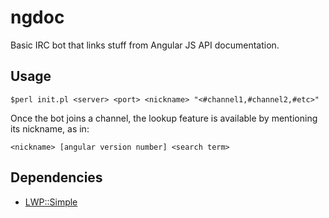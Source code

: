 # ngdoc

Basic IRC bot that links stuff from Angular JS API documentation.

## Usage

```shell
$perl init.pl <server> <port> <nickname> "<#channel1,#channel2,#etc>"
```

Once the bot joins a channel, the lookup feature is available by mentioning its nickname, as in:

```
<nickname> [angular version number] <search term>
```

## Dependencies

- [LWP::Simple](https://metacpan.org/pod/LWP::Simple)
